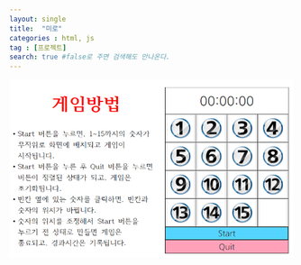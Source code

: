 ```yaml
---
layout: single
title:  "미로"
categories : html, js
tag : [프로젝트]
search: true #false로 주면 검색해도 안나온다.
---
```


![res1](../images/2023-08-08-maze/res1.png)
